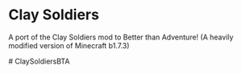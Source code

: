 # Clay Soldiers

A port of the Clay Soldiers mod to Better than Adventure! (A heavily modified version of Minecraft b1.7.3)

#   C l a y S o l d i e r s B T A 
